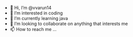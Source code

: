 - 👋 Hi, I’m @vvarun14
- 👀 I’m interested in coding
- 🌱 I’m currently learning java
- 💞️ I’m looking to collaborate on anything that interests me
- 📫 How to reach me ...

<!---
vvarun14/vvarun14 is a ✨ special ✨ repository because its `README.md` (this file) appears on your GitHub profile.
You can click the Preview link to take a look at your changes.
--->
